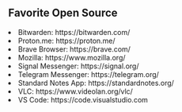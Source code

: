 <h2>Favorite Open Source</h2>

<li>Bitwarden: https://bitwarden.com/</li>
<li>Proton.me: https://proton.me/</li>
<li>Brave Browser: https://brave.com/</li>
<li>Mozilla: https://www.mozilla.org/</li>
<li>Signal Messenger: https://signal.org/</li>
<li>Telegram Messenger: https://telegram.org/</li>
<li>Standard Notes App: https://standardnotes.org/</li>
<li>VLC: https://www.videolan.org/vlc/</li>
<li>VS Code: https://code.visualstudio.com</li>
